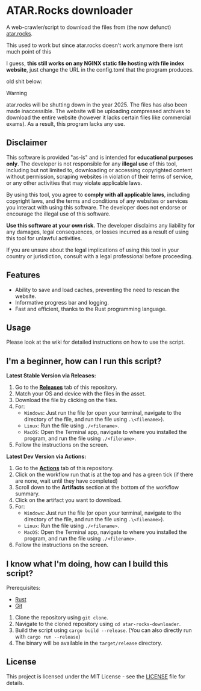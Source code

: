 # ATAR.Rocks downloader

A web-crawler/script to download the files from (the now defunct) [atar.rocks](https://atar.rocks).

This used to work but since atar.rocks doesn't work anymore there isnt much point of this

I guess, **this still works on any NGINX static file hosting with file index website**, just change the URL in the config.toml that the program produces.

old shit below:

> [!WARNING]  
> atar.rocks will be shutting down in the year 2025. The files has also been made inaccessible. The website will be uploading compressed archives to download the entire website (however it lacks certain files like commercial exams). As a result, this program lacks any use.

## Disclaimer

This software is provided "as-is" and is intended for **educational purposes only**. The developer is not responsible for any **illegal use** of this tool, including but not limited to, downloading or accessing copyrighted content without permission, scraping websites in violation of their terms of service, or any other activities that may violate applicable laws.

By using this tool, you agree to **comply with all applicable laws**, including copyright laws, and the terms and conditions of any websites or services you interact with using this software. The developer does not endorse or encourage the illegal use of this software.

**Use this software at your own risk.** The developer disclaims any liability for any damages, legal consequences, or losses incurred as a result of using this tool for unlawful activities.

If you are unsure about the legal implications of using this tool in your country or jurisdiction, consult with a legal professional before proceeding.

## Features

- Ability to save and load caches, preventing the need to rescan the website.
- Informative progress bar and logging.
- Fast and efficient, thanks to the Rust programming language.

## Usage

Please look at the wiki for detailed instructions on how to use the script.

## I'm a beginner, how can I run this script?

**Latest Stable Version via Releases:**

1. Go to the **[Releases](https://github.com/nulluser0/atar-rocks-downloader/releases/latest)** tab of this repository.
2. Match your OS and device with the files in the asset.
3. Download the file by clicking on the files.
4. For:
   - `Windows`: Just run the file (or open your terminal, navigate to the directory of the file, and run the file using `.\<filename>`).
   - `Linux`: Run the file using `./<filename>`.
   - `MacOS`: Open the Terminal app, navigate to where you installed the program, and run the file using `./<filename>`.
5. Follow the instructions on the screen.

**Latest Dev Version via Actions:**

1. Go to the **[Actions](https://github.com/nulluser0/atar-rocks-downloader/actions)** tab of this repository.
2. Click on the workflow run that is at the top and has a green tick (if there are none, wait until they have completed)
3. Scroll down to the **Artifacts** section at the bottom of the workflow summary.
4. Click on the artifact you want to download.
5. For:
   - `Windows`: Just run the file (or open your terminal, navigate to the directory of the file, and run the file using `.\<filename>`).
   - `Linux`: Run the file using `./<filename>`.
   - `MacOS`: Open the Terminal app, navigate to where you installed the program, and run the file using `./<filename>`.
6. Follow the instructions on the screen.

## I know what I'm doing, how can I build this script?

Prerequisites:

- [Rust](https://www.rust-lang.org/tools/install)
- [Git](https://git-scm.com/downloads)

1. Clone the repository using `git clone`.
2. Navigate to the cloned repository using `cd atar-rocks-downloader`.
3. Build the script using `cargo build --release`. (You can also directly run with `cargo run --release`)
4. The binary will be available in the `target/release` directory.

## License

This project is licensed under the MIT License - see the [LICENSE](/LICENSE) file for details.

